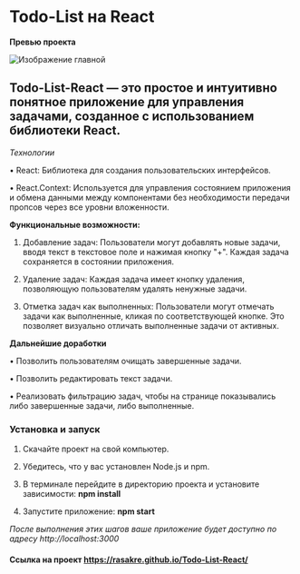 # Todo-List на React

**Превью проекта**

![Изображение главной](https://i.imgur.com/2uXuxpU.png)

## Todo-List-React — это простое и интуитивно понятное приложение для управления задачами, созданное с использованием библиотеки React.

_Технологии_

• React: Библиотека для создания пользовательских интерфейсов.

• React.Context: Используется для управления состоянием приложения и обмена данными между компонентами без необходимости передачи пропсов через все уровни вложенности.

**Функциональные возможности:**

1. Добавление задач:
   Пользователи могут добавлять новые задачи, вводя текст в текстовое поле и нажимая кнопку "+". Каждая задача сохраняется в состоянии приложения.

2. Удаление задач:
   Каждая задача имеет кнопку удаления, позволяющую пользователям удалять ненужные задачи.

3. Отметка задач как выполненных:
   Пользователи могут отмечать задачи как выполненные, кликая по соответствующей кнопке. Это позволяет визуально отличать выполненные задачи от активных.

**Дальнейшие доработки**

• Позволить пользователям очищать завершенные задачи.

• Позволить редактировать текст задачи.

• Реализовать фильтрацию задач, чтобы на странице показывались либо завершенные задачи, либо выполненные.

### Установка и запуск

1. Скачайте проект на свой компьютер.

2. Убедитесь, что у вас установлен Node.js и npm.

3. В терминале перейдите в директорию проекта и установите зависимости:
   **npm install**

4. Запустите приложение:
   **npm start**

_После выполнения этих шагов ваше приложение будет доступно по адресу http://localhost:3000_

#### Ссылка на проект https://rasakre.github.io/Todo-List-React/
